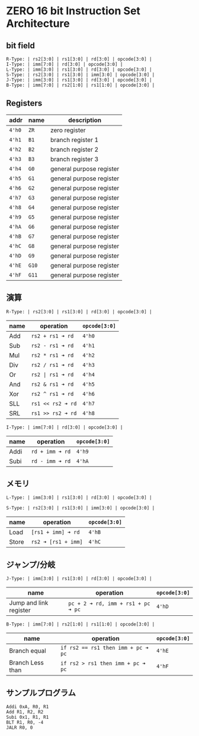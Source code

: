 # ZERO 16 bit Instruction Set Architecture

## bit field

```
R-Type: | rs2[3:0] | rs1[3:0] | rd[3:0] | opcode[3:0] | 
I-Type: | imm[7:0] | rd[3:0] | opcode[3:0] |
L-Type: | imm[3:0] | rs1[3:0] | rd[3:0] | opcode[3:0] |
S-Type: | rs2[3:0] | rs1[3:0] | imm[3:0] | opcode[3:0] |
J-Type: | imm[3:0] | rs1[3:0] | rd[3:0] | opcode[3:0] |
B-Type: | imm[7:0] | rs2[1:0] | rs1[1:0] | opcode[3:0] |
```

## Registers

| addr | name | description |
| ---- | ---- | ----------- |
| `4'h0` | `ZR` | zero register |
| `4'h1` | `B1` | branch register 1 |
| `4'h2` | `B2` | branch register 2 |
| `4'h3` | `B3` | branch register 3 |
| `4'h4` | `G0` | general purpose register |
| `4'h5` | `G1` | general purpose register |
| `4'h6` | `G2` | general purpose register |
| `4'h7` | `G3` | general purpose register |
| `4'h8` | `G4` | general purpose register |
| `4'h9` | `G5` | general purpose register |
| `4'hA` | `G6` | general purpose register |
| `4'hB` | `G7` | general purpose register |
| `4'hC` | `G8` | general purpose register |
| `4'hD` | `G9` | general purpose register |
| `4'hE` | `G10` | general purpose register |
| `4'hF` | `G11` | general purpose register |

## 演算

`R-Type: | rs2[3:0] | rs1[3:0] | rd[3:0] | opcode[3:0] | `

| name | operation | `opcode[3:0]` |
| ---- | --------- | ------------- |
| Add | `rs2 + rs1 ➜ rd` | `4'h0` |
| Sub | `rs2 - rs1 ➜ rd` | `4'h1` |
| Mul | `rs2 * rs1 ➜ rd` | `4'h2` |
| Div | `rs2 / rs1 ➜ rd` | `4'h3` |
| Or | `rs2 \| rs1 ➜ rd` | `4'h4` |
| And | `rs2 & rs1 ➜ rd` | `4'h5` |
| Xor | `rs2 ^ rs1 ➜ rd` | `4'h6` |
| SLL | `rs1 << rs2 ➜ rd` | `4'h7` |
| SRL | `rs1 >> rs2 ➜ rd` | `4'h8` |

`I-Type: | imm[7:0] | rd[3:0] | opcode[3:0] |`

| name | operation | `opcode[3:0]` |
| ---- | --------- | ------------- |
| Addi | `rd + imm ➜ rd` | `4'h9` |
| Subi | `rd - imm ➜ rd` | `4'hA` |

## メモリ

`L-Type: | imm[3:0] | rs1[3:0] | rd[3:0] | opcode[3:0] |`

`S-Type: | rs2[3:0] | rs1[3:0] | imm[3:0] | opcode[3:0] |`

| name | operation | `opcode[3:0]` |
| ---- | --------- | ------------- |
| Load | `[rs1 + imm] ➜ rd` | `4'hB` |
| Store | `rs2 ➜ [rs1 + imm]` | `4'hC` |

## ジャンプ/分岐

`J-Type: | imm[3:0] | rs1[3:0] | rd[3:0] | opcode[3:0] |`

| name | operation | `opcode[3:0]` |
| ---- | --------- | ------------- |
| Jump and link register | `pc + 2 ➜ rd, imm + rs1 + pc ➜ pc` | `4'hD` |

`B-Type: | imm[7:0] | rs2[1:0] | rs1[1:0] | opcode[3:0] |`

| name | operation | `opcode[3:0]` |
| ---- | --------- | ------------- |
| Branch equal | `if rs2 == rs1 then imm + pc ➜ pc` | `4'hE` |
| Branch Less than | `if rs2 > rs1 then imm + pc ➜ pc` | `4'hF` |

## サンプルプログラム

```
Addi 0xA, R0, R1
Add R1, R2, R2
Subi 0x1, R1, R1
BLT R1, R0, -4
JALR R0, 0
```
